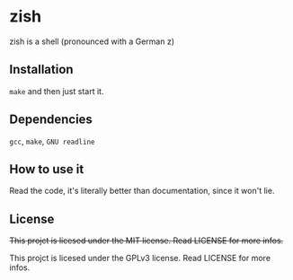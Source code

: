 # zish

zish is a shell (pronounced with a German z)

## Installation

`make` and then just start it.

## Dependencies

`gcc`, `make`, `GNU readline`

## How to use it

Read the code, it's literally better than documentation, since it won't lie.

## License

~~This projct is licesed under the MIT license. Read LICENSE for more infos.~~

This projct is licesed under the GPLv3 license. Read LICENSE for more infos.

